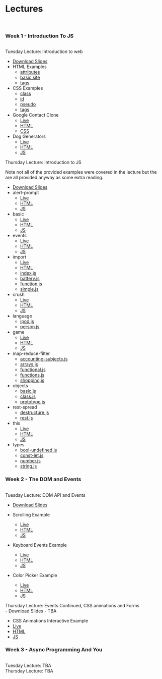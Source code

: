 # Lectures
<br>

### Week 1 - Introduction To JS
<hr class="underline" style="background: var(--warning)">

<div class="blockheading" style="border-color: var(--warning)">Tuesday Lecture: Introduction to web</div>

- [Download Slides](lectures/pdfs/lecture-1-into-to-the-web.pdf)
- HTML Examples
    - [attributes](render.html?l=html&c=lectures/lecture1/html/attributes.txt)
    - [basic site](render.html?l=html&c=lectures/lecture1/html/index.txt)
    - [tags](render.html?l=html&c=lectures/lecture1/html/tags.txt)
- CSS Examples
    - [class](render.html?l=css&c=lectures/lecture1/css/class.css)
    - [id](render.html?l=css&c=lectures/lecture1/css/id.css)
    - [pseudo](render.html?l=css&c=lectures/lecture1/css/pseudo.css)
    - [tags](render.html?l=css&c=lectures/lecture1/css/tags.css)
- Google Contact Clone
    - [Live](lectures/lecture1/)
    - [HTML](render.html?l=html&c=lectures/lecture1/index.html)
    - [CSS](render.html?l=css&c=lecture1/style.css)
- Dog Generators
    - [Live](lectures/lecture1/doggo)
    - [HTML](render.html?l=html&c=lectures/lecture1/doggo/index.html)
    - [JS](render.html?l=js&c=lectures/lecture1/doggo/script.js)

<div class="blockheading" style="border-color: var(--warning)">Thursday Lecture: Introduction to JS</div>

Note not all of the provided examples were covered in the lecture but the are all provided anyway as some extra reading. 

- [Download Slides](lectures/pdfs/lecture-2-into-to-js.pdf)
- alert-prompt
    - [Live](lectures/lecture2/alert-prompt)
    - [HTML](render.html?l=html&c=lectures/lecture2/alert-prompt/index.html)
    - [JS](render.html?l=js&c=lectures/lecture2/alert-prompt/script.js)
- basic
    - [Live](lectures/lecture2/basic/first.html)
    - [HTML](render.html?l=html&c=lectures/lecture2/basic/first.html)
    - [JS](render.html?l=js&c=lectures/lecture2/basic/simple.js)
- events
    - [Live](lectures/lecture2/events)
    - [HTML](render.html?l=html&c=lectures/lecture2/events/index.html)
    - [JS](render.html?l=js&c=lectures/lecture2/events/dynamic.js)
- import
    - [Live](lectures/lecture2/import)
    - [HTML](render.html?l=html&c=lectures/lecture2/import/index.html)
    - [index.js](render.html?l=js&c=lectures/lecture2/import/index.js)
    - [battery.js](render.html?l=js&c=lectures/lecture2/import/battery.js)
    - [function.js](render.html?l=js&c=lectures/lecture2/import/function.js)
    - [simple.js](render.html?l=js&c=lectures/lecture2/import/simple.js)
- crush
    - [Live](lectures/lecture2/language/crush)
    - [HTML](render.html?l=html&c=lectures/lecture2/language/crush/index.html)
    - [JS](render.html?l=js&c=lectures/lecture2/language/crush/index.js)
- language
    - [ipod.js](render.html?l=js&c=lectures/lecture2/language/ipod.js)
    - [person.js](render.html?l=js&c=lectures/lecture2/language/person.js)
- game
    - [Live](lectures/lecture2/language/game)
    - [HTML](render.html?l=html&c=lectures/lecture2/language/game/index.html)
    - [JS](render.html?l=js&c=lectures/lecture2/language/game/index.js)
- map-reduce-filter
    - [accounting-subjects.js](render.html?l=js&c=lectures/lecture2/map-reduce-filter/accounting-subjects.js)
    - [arrays.js](render.html?l=js&c=lectures/lecture2/map-reduce-filter/arrays.js)
    - [functional.js](render.html?l=js&c=lectures/lecture2/map-reduce-filter/functional.js)
    - [functions.js](render.html?l=js&c=lectures/lecture2/map-reduce-filter/functions.js)
    - [shopping.js](render.html?l=js&c=lectures/lecture2/map-reduce-filter/shopping.js)
- objects
    - [basic.js](render.html?l=js&c=lectures/lecture2/objects/basic.js)
    - [class.js](render.html?l=js&c=lectures/lecture2/objects/class.js)
    - [prototype.js](render.html?l=js&c=lectures/lecture2/objects/prototype.js)
- rest-spread
    - [destructure.js](render.html?l=js&c=lectures/lecture2/rest-spread/destructure.js)
    - [rest.js](render.html?l=js&c=lectures/lecture2/rest-spread/rest.js)
- this
    - [Live](lectures/lecture2/this/first.html)
    - [HTML](render.html?l=html&c=lectures/lecture2/this/first.html)
    - [JS](render.html?l=js&c=lectures/lecture2/this/simple.js)
- types
    - [bool-undefined.js](render.html?l=js&c=lectures/lecture2/types/bool-undefined.js)
    - [const-let.js](render.html?l=js&c=lectures/lecture2/types/const-let.js)
    - [number.js](render.html?l=js&c=lectures/lecture2/types/number.js)
    - [string.js](render.html?l=js&c=lectures/lecture2/types/string.js)

### Week 2 - The DOM and Events
<hr class="underline" style="background: var(--info)">

<div class="blockheading" style="border-color: var(--info)">Tuesday Lecture: DOM API and Events</div>

- [Download Slides](lectures/pdfs/lecture-3-dom-and-events.pdf)

- Scrolling Example
    - [Live](lectures/lecture3/scrolling/scrolling.html)
    - [HTML](render.html?l=html&c=lectures/lecture3/scrolling/scrolling.html)
    - [JS](render.html?l=js&c=lectures/lecture3/scrolling/scrolling.js)

- Keyboard Events Example
    - [Live](lectures/lecture3/keyboard/keyboardevents.html)
    - [HTML](render.html?l=html&c=lectures/lecture3/keyboard/keyboardevents.html)
    - [JS](render.html?l=js&c=lectures/lecture3/keyboard/keyboardevents.js)

- Color Picker Example
    - [Live](lectures/lecture3/colorpicker/colorpicker.html)
    - [HTML](render.html?l=html&c=lectures/lecture3/colorpicker/colorpicker.html)
    - [JS](render.html?l=js&c=lectures/lecture3/colorpicker/colorpicker.js)

<div class="blockheading" style="border-color: var(--info)">Thursday Lecture: Events Continued, CSS animations and Forms</div>
- Download Slides - TBA

- CSS Animations Interactive Example
- [Live](lectures/lecture4/cssanimations/cssanimations.html)
- [HTML](render.html?l=html&c=lectures/lecture4/cssanimations/cssanimations.html)
- [JS](render.html?l=js&c=lectures/lecture4/cssanimations/cssanimations.js)

### Week 3 - Async Programming And You
<hr class="underline" style="background: var(--purple)">

<div class="blockheading" style="border-color: var(--purple)">Tuesday Lecture: TBA</div>

<div class="blockheading" style="border-color: var(--purple)">Thursday Lecture: TBA</div>
